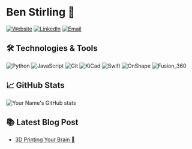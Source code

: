 # Ben Stirling 👋


  <a href="https://abenstirling.com" target="_blank"><img alt="Website" src="https://img.shields.io/badge/Website-abenstirling.com-4EAA25?style=flat&logo=github&logoColor=white"></a>
  <a href="https://www.linkedin.com/in/abenstirling![logo_white](https://user-images.githubusercontent.com/33791408/228331302-93860c41-a837-41ed-b35b-e6e9ae9968df.png)
/" target="_blank"><img alt="LinkedIn" src="https://img.shields.io/badge/LinkedIn-@abenstirling-blue?style=flat&logo=linkedin"></a>
  <a href="mailto:abenstirling@pm.me"><img alt="Email" src="https://img.shields.io/badge/Email-abenstirling%40pm.me-8B89CC?style=flat&logo=protonmail&logoColor=white"></a>


## 🛠️ Technologies & Tools

![Python](https://img.shields.io/badge/-Python-black?style=flat&logo=python)
![JavaScript](https://img.shields.io/badge/-JavaScript-black?style=flat&logo=javascript)
![Git](https://img.shields.io/badge/-Git-black?style=flat&logo=git)
![KiCad](https://img.shields.io/badge/-KiCad-black?style=flat&logo=kicad)
![Swift](https://img.shields.io/badge/-Swift-black?style=flat&logo=swift)
![OnShape](https://img.shields.io/badge/-OnShape-63bc4f?style=flat)
![Fusion_360](https://img.shields.io/badge/-Fusion_360-FF8C18?style=flat)


## 📈 GitHub Stats

![Your Name's GitHub stats](https://github-readme-stats.vercel.app/api?username=abenstirling&show_icons=true&theme=dracula)

## 📚 Latest Blog Post

<!-- BLOG-POST-LIST:START -->
- [3D Printing Your Brain 🧠](https://abenstirling.com/engineer)
<!-- BLOG-POST-LIST:END -->

